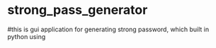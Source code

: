 # strong_pass_generator
#this is gui application for generating strong password, which built in python using  
